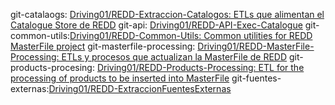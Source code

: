 git-catalaogs: [Driving01/REDD-Extraccion-Catalogos: ETLs que alimentan el Catalogue Store de REDD](https://github.com/Driving01/REDD-Extraccion-Catalogos)
git-api: [Driving01/REDD-API-Exec-Catalogue](https://github.com/Driving01/REDD-API-Exec-Catalogue)
git-common-utils:[Driving01/REDD-Common-Utils: Common utilities for REDD MasterFile project](https://github.com/Driving01/REDD-Common-Utils)
git-masterfile-processing: [Driving01/REDD-MasterFile-Processing: ETLs y procesos que actualizan la MasterFile de REDD](https://github.com/Driving01/REDD-MasterFile-Processing)
git-products-procesing: [Driving01/REDD-Products-Processing: ETL for the processing of products to be inserted into MasterFile](https://github.com/Driving01/REDD-Products-Processing)
git-fuentes-externas:[Driving01/REDD-ExtraccionFuentesExternas](https://github.com/Driving01/REDD-ExtraccionFuentesExternas)


